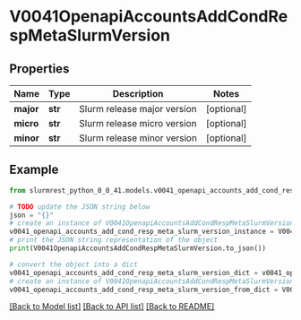 # V0041OpenapiAccountsAddCondRespMetaSlurmVersion


## Properties

Name | Type | Description | Notes
------------ | ------------- | ------------- | -------------
**major** | **str** | Slurm release major version | [optional] 
**micro** | **str** | Slurm release micro version | [optional] 
**minor** | **str** | Slurm release minor version | [optional] 

## Example

```python
from slurmrest_python_0_0_41.models.v0041_openapi_accounts_add_cond_resp_meta_slurm_version import V0041OpenapiAccountsAddCondRespMetaSlurmVersion

# TODO update the JSON string below
json = "{}"
# create an instance of V0041OpenapiAccountsAddCondRespMetaSlurmVersion from a JSON string
v0041_openapi_accounts_add_cond_resp_meta_slurm_version_instance = V0041OpenapiAccountsAddCondRespMetaSlurmVersion.from_json(json)
# print the JSON string representation of the object
print(V0041OpenapiAccountsAddCondRespMetaSlurmVersion.to_json())

# convert the object into a dict
v0041_openapi_accounts_add_cond_resp_meta_slurm_version_dict = v0041_openapi_accounts_add_cond_resp_meta_slurm_version_instance.to_dict()
# create an instance of V0041OpenapiAccountsAddCondRespMetaSlurmVersion from a dict
v0041_openapi_accounts_add_cond_resp_meta_slurm_version_from_dict = V0041OpenapiAccountsAddCondRespMetaSlurmVersion.from_dict(v0041_openapi_accounts_add_cond_resp_meta_slurm_version_dict)
```
[[Back to Model list]](../README.md#documentation-for-models) [[Back to API list]](../README.md#documentation-for-api-endpoints) [[Back to README]](../README.md)


